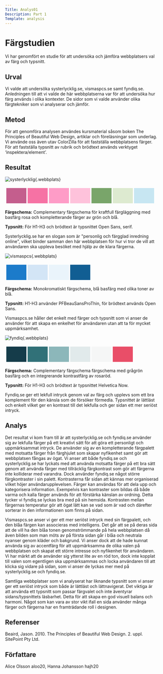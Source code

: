 ```yaml
---
Title: Analys01
Description: Part 1
Template: analysis
---
```


<h1>Färgstudien</h1>

Vi har genomfört en studie för att undersöka och jämföra webbplatsers val av färg och typsnitt.

<h2>Urval</h2>

Vi valde att undersöka systerlycklig.se, vismaspcs.se samt fyndiq.se. Anledningen till att vi valde de här webbplatserna var för att undersöka hur färg används i olika kontexter. De sidor som vi valde använder olika färgtekniker som vi analyserar och jämför.  

<h2>Metod</h2>

För att genomföra analysen användes kursmaterial såsom boken The Principles of Beautiful Web Design, artiklar och föreläsningar som underlag. Vi använde oss även utav ColorZilla för att fastställa webbplatsens färger. För att fastställa typsnitt av rubrik och brödtext används verktyget ‘inspektera/element’. 

<h2>Resultat</h2>

![systerlycklig](%assets_url%/img/systerlycklig.png){.webbplats}

<table style="border-spacing: 4px; border-collapse: separate">
<tr>
<td style="height: 50px; width: 50px; background-color: #C45E8D">
<td style="height: 50px; width: 50px; background-color: #F672A4">
<td style="height: 50px; width: 50px; background-color: #FE9CC7">
<td style="height: 50px; width: 50px; background-color: #FEC2DB">
<td style="height: 50px; width: 50px; background-color: #79A56A">
<td style="height: 50px; width: 50px; background-color: #DDEAD0">
<td style="height: 50px; width: 50px; background-color: #C7E6F2">
</tr>
</table>

<b>Färgschema:</b> Complementary färgschema för kraftfull färgläggning med basfärg rosa och kompletterande färger av grön och blå.

<b>Typsnitt:</b> För H1-H3 och brödtext är typsnittet Open Sans, serif.

Systerlycklig.se har en slogan som är "personlig och färgglad inredning online", vilket binder samman den här webbplatsen för hur vi tror de vill att användaren ska uppleva besöket med hjälp av de klara färgerna.


![vismaspcs](%assets_url%/img/vismaspcs.png){.webbplats}

<table style="border-spacing: 4px; border-collapse: separate">
<tr>
<td style="height: 50px; width: 50px; background-color: #1C7BCA">
<td style="height: 50px; width: 50px; background-color: #D3E5F6">
<td style="height: 50px; width: 50px; background-color: #EAF4FB">
<td style="height: 50px; width: 50px; background-color: #115E93">
</tr>
</table>

<b>Färgschema:</b> Monokromatiskt färgschema, blå basfärg med olika toner av blå.

<b>Typsnitt:</b> H1-H3 använder PFBeauSansProThin, för brödtext används Open Sans.

Vismaspcs.se håller det enkelt med färger och typsnitt som vi anser de använder för att skapa en enkelhet för användaren utan att ta för mycket uppmärksamhet.


![fyndiq](%assets_url%/img/fyndiq.png){.webbplats}

<table style="border-spacing: 4px; border-collapse: separate">
<tr>
<td style="height: 50px; width: 50px; background-color: #153c4a">
<td style="height: 50px; width: 50px; background-color: #317178">
<td style="height: 50px; width: 50px; background-color: #8cb7ba">
<td style="height: 50px; width: 50px; background-color: #e1eaeb">
<td style="height: 50px; width: 50px; background-color: #f5f6f6">
<td style="height: 50px; width: 50px; background-color: #e94e68">
</tr>
</table>

<b>Färgschema:</b> Complementary färgschema färgschema med grågrön basfärg och en integrerande kontrastfärg av rosaröd.

<b>Typsnitt:</b> För H1-H3 och brödtext är typsnittet Helvetica Now.

Fyndiq.se ger ett lekfull intryck genom val av färg och upplevs som ett bra komplement för den känsla som de försöker förmedla. Typsnittet är lättläst och enkelt vilket ger en kontrast till det lekfulla och ger sidan ett mer seriöst intryck.


<h2>Analys</h2>

Det resultat vi kom fram till är att systerlycklig.se och fyndiq.se använder sig av lekfulla färger på ett kreativt sätt för att göra ett personligt och uppmärksammat intryck. De använder sig av en kompletterande färgpalett med motsatta färger från färghjulet som skapar nyfikenhet samt gör att webbplatsen fångas av ögat. Vi anser att både fyndiq.se och systerlycklig.se har lyckats med att använda motsatta färger på ett bra sätt genom att använda färger med tillräcklig färgkontrast som gör att färgerna inte kolliderar med varandra. Dock använder fyndiq.se något större färgkontraster i sin palett. Kontrasterna får sidan att kännas mer organiserad vilket höjer användarupplevelsen. Färger kan användas för att dela upp och kategorisera information. Exempelvis kan kontraster som bildas då både varma och kalla färger används för att förstärka känslan av ordning. Detta tycker vi fyndiq.se lyckas bra med på sin hemsida. Kontrasten mellan färgernas temperatur gör att ögat lätt kan se vad som är vad och därefter sorterar in den informationen som finns på sidan. 

Vismaspcs.se anser vi ger ett mer seriöst intryck med sin färgpalett, och den blåa färgen kan associeras med intelligens. Det går att se på deras sida att de vill ha den blåa tonen genomströmmande på hela webbplatsen då även bilden som man möts av på första sidan går i blåa och neutrala nyanser genom kläder och bakgrund. Vi anser dock att de hade kunnat använda sig av accentfärg för att uppmärksamma de olika valen på webbplatsen och skapat ett större intresse och nyfikenhet för användaren. Vi har märkt att de använder sig ytterst lite av en röd ton, dock inte kopplat till valen som egentligen ska uppmärksammas och locka användaren till att klicka sig vidare på sidan, som vi anser de lyckas mer med på systerlycklig.se och fyndiq.se. 

Samtliga webbplatser som vi analyserat har liknande typsnitt som vi anser ger ett seriöst intryck som både är lättläst och lättnavigerat. Det viktiga är att använda ett typsnitt som passar färgvalet och inte äventyrar sidans/typsnittets läsbarhet. Detta för att skapa en god visuell balans och harmoni. Något som kan vara av stor vikt ifall en sida använder många färger och färgerna har en framträdande roll i designen. 



<h2>Referenser</h2>
Beaird, Jason. 2010. The Principles of Beautiful Web Design. 2. uppl. SitePoint Pty Ltd.
 
 
<h2>Författare</h2>
Alice Olsson aloo20, Hanna Johansson hajh20
